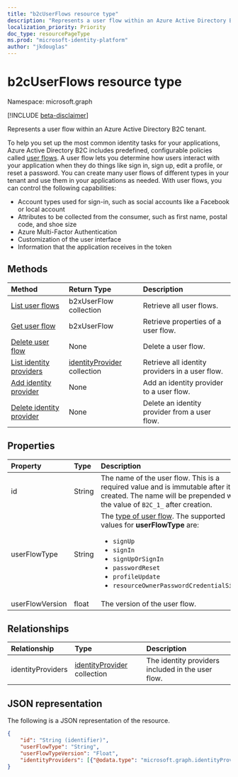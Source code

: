```yaml
---
title: "b2cUserFlows resource type"
description: "Represents a user flow within an Azure Active Directory B2C tenant."
localization_priority: Priority
doc_type: resourcePageType
ms.prod: "microsoft-identity-platform"
author: "jkdouglas"
---
```


# b2cUserFlows resource type

Namespace: microsoft.graph

[!INCLUDE [beta-disclaimer](../../includes/beta-disclaimer.md)]

Represents a user flow within an Azure Active Directory B2C tenant.

To help you set up the most common identity tasks for your applications, Azure Active Directory B2C includes predefined, configurable policies called [user flows](https://docs.microsoft.com/azure/active-directory-b2c/user-flow-overview). A user flow lets you determine how users interact with your application when they do things like sign in, sign up, edit a profile, or reset a password. You can create many user flows of different types in your tenant and use them in your applications as needed. With user flows, you can control the following capabilities:

- Account types used for sign-in, such as social accounts like a Facebook or local account
- Attributes to be collected from the consumer, such as first name, postal code, and shoe size
- Azure Multi-Factor Authentication
- Customization of the user interface
- Information that the application receives in the token

## Methods

| Method       | Return Type  |Description|
|:---------------|:--------|:----------|
|[List user flows](../api/b2cuserflows-list.md)|b2xUserFlow collection|Retrieve all user flows.|
|[Get user flow](../api/b2cuserflows-get.md) |b2xUserFlow|Retrieve properties of a user flow.|
|[Delete user flow](../api/b2cuserflows-delete.md)|None|Delete a user flow.|
|[List identity providers](../api/b2cuserflows-list-identityproviders.md)|[identityProvider](../resources/identityProvider.md) collection|Retrieve all identity providers in a user flow.|
|[Add identity provider](../api/b2cuserflows-update-identityprovider.md)|None|Add an identity provider to a user flow.|
|[Delete identity provider](../api/b2cuserflows-delete-identityprovider.md)|None|Delete an identity provider from a user flow.|

## Properties

|Property|Type|Description|
|:---------------|:--------|:----------|
|id|String|The name of the user flow. This is a required value and is immutable after it's created. The name will be prepended with the value of `B2C_1_` after creation.|
|userFlowType|String|The [type of user flow](https://docs.microsoft.com/azure/active-directory-b2c/user-flow-versions). The supported values for **userFlowType** are:<br/><ul><li>`signUp`</li><li>`signIn`</li><li>`signUpOrSignIn`</li><li>`passwordReset`</li><li>`profileUpdate`</li><li>`resourceOwnerPasswordCredentialSignIn`</li>|
|userFlowVersion|float|The version of the user flow.|

## Relationships

| Relationship       | Type  |Description|
|:---------------|:--------|:----------|
|identityProviders|[identityProvider](../resources/identityprovider.md) collection|The identity providers included in the user flow.|

## JSON representation

The following is a JSON representation of the resource.

<!-- {
  "blockType": "resource",
  "@odata.type": "microsoft.graph.B2XUserFlow"
} -->

```json
{
    "id": "String (identifier)",
    "userFlowType": "String",
    "userFlowTypeVersion": "Float",
    "identityProviders": [{"@odata.type": "microsoft.graph.identityProvider"}]
}
```
